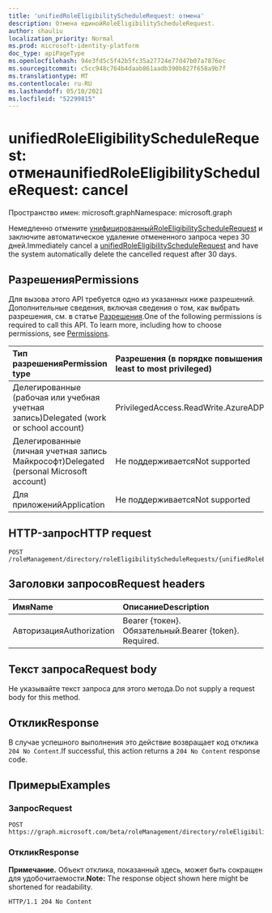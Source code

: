 ```yaml
---
title: 'unifiedRoleEligibilityScheduleRequest: отмена'
description: Отмена единойRoleEligibilityScheduleRequest.
author: shauliu
localization_priority: Normal
ms.prod: microsoft-identity-platform
doc_type: apiPageType
ms.openlocfilehash: 94e3fd5c5f42b5fc35a27724e77d47b07a7876ec
ms.sourcegitcommit: c5cc948c764b4daab861aadb390b827f658a9b7f
ms.translationtype: MT
ms.contentlocale: ru-RU
ms.lasthandoff: 05/10/2021
ms.locfileid: "52299815"
---
```

# <a name="unifiedroleeligibilityschedulerequest-cancel"></a><span data-ttu-id="6819a-103">unifiedRoleEligibilityScheduleRequest: отмена</span><span class="sxs-lookup"><span data-stu-id="6819a-103">unifiedRoleEligibilityScheduleRequest: cancel</span></span>
<span data-ttu-id="6819a-104">Пространство имен: microsoft.graph</span><span class="sxs-lookup"><span data-stu-id="6819a-104">Namespace: microsoft.graph</span></span>

<span data-ttu-id="6819a-105">Немедленно отмените [унифицированныйRoleEligibilityScheduleRequest](../resources/unifiedroleeligibilityschedulerequest.md) и заключите автоматическое удаление отмененного запроса через 30 дней.</span><span class="sxs-lookup"><span data-stu-id="6819a-105">Immediately cancel a [unifiedRoleEligibilityScheduleRequest](../resources/unifiedroleeligibilityschedulerequest.md) and have the system automatically delete the cancelled request after 30 days.</span></span>

## <a name="permissions"></a><span data-ttu-id="6819a-106">Разрешения</span><span class="sxs-lookup"><span data-stu-id="6819a-106">Permissions</span></span>
<span data-ttu-id="6819a-p101">Для вызова этого API требуется одно из указанных ниже разрешений. Дополнительные сведения, включая сведения о том, как выбрать разрешения, см. в статье [Разрешения](/graph/permissions-reference).</span><span class="sxs-lookup"><span data-stu-id="6819a-p101">One of the following permissions is required to call this API. To learn more, including how to choose permissions, see [Permissions](/graph/permissions-reference).</span></span>

|<span data-ttu-id="6819a-109">Тип разрешения</span><span class="sxs-lookup"><span data-stu-id="6819a-109">Permission type</span></span>|<span data-ttu-id="6819a-110">Разрешения (в порядке повышения привилегий)</span><span class="sxs-lookup"><span data-stu-id="6819a-110">Permissions (from least to most privileged)</span></span>|
|:---|:---|
|<span data-ttu-id="6819a-111">Делегированные (рабочая или учебная учетная запись)</span><span class="sxs-lookup"><span data-stu-id="6819a-111">Delegated (work or school account)</span></span>|<span data-ttu-id="6819a-112">PrivilegedAccess.ReadWrite.AzureAD</span><span class="sxs-lookup"><span data-stu-id="6819a-112">PrivilegedAccess.ReadWrite.AzureAD</span></span>|
|<span data-ttu-id="6819a-113">Делегированные (личная учетная запись Майкрософт)</span><span class="sxs-lookup"><span data-stu-id="6819a-113">Delegated (personal Microsoft account)</span></span>|<span data-ttu-id="6819a-114">Не поддерживается</span><span class="sxs-lookup"><span data-stu-id="6819a-114">Not supported</span></span>|
|<span data-ttu-id="6819a-115">Для приложений</span><span class="sxs-lookup"><span data-stu-id="6819a-115">Application</span></span>|<span data-ttu-id="6819a-116">Не поддерживается</span><span class="sxs-lookup"><span data-stu-id="6819a-116">Not supported</span></span>|

## <a name="http-request"></a><span data-ttu-id="6819a-117">HTTP-запрос</span><span class="sxs-lookup"><span data-stu-id="6819a-117">HTTP request</span></span>

<!-- {
  "blockType": "ignored"
}
-->
``` http
POST /roleManagement/directory/roleEligibilityScheduleRequests/{unifiedRoleEligibilityScheduleRequestsId}/cancel
```

## <a name="request-headers"></a><span data-ttu-id="6819a-118">Заголовки запросов</span><span class="sxs-lookup"><span data-stu-id="6819a-118">Request headers</span></span>
|<span data-ttu-id="6819a-119">Имя</span><span class="sxs-lookup"><span data-stu-id="6819a-119">Name</span></span>|<span data-ttu-id="6819a-120">Описание</span><span class="sxs-lookup"><span data-stu-id="6819a-120">Description</span></span>|
|:---|:---|
|<span data-ttu-id="6819a-121">Авторизация</span><span class="sxs-lookup"><span data-stu-id="6819a-121">Authorization</span></span>|<span data-ttu-id="6819a-p102">Bearer {токен}. Обязательный.</span><span class="sxs-lookup"><span data-stu-id="6819a-p102">Bearer {token}. Required.</span></span>|

## <a name="request-body"></a><span data-ttu-id="6819a-124">Текст запроса</span><span class="sxs-lookup"><span data-stu-id="6819a-124">Request body</span></span>
<span data-ttu-id="6819a-125">Не указывайте текст запроса для этого метода.</span><span class="sxs-lookup"><span data-stu-id="6819a-125">Do not supply a request body for this method.</span></span>

## <a name="response"></a><span data-ttu-id="6819a-126">Отклик</span><span class="sxs-lookup"><span data-stu-id="6819a-126">Response</span></span>

<span data-ttu-id="6819a-127">В случае успешного выполнения это действие возвращает код отклика `204 No Content`.</span><span class="sxs-lookup"><span data-stu-id="6819a-127">If successful, this action returns a `204 No Content` response code.</span></span>

## <a name="examples"></a><span data-ttu-id="6819a-128">Примеры</span><span class="sxs-lookup"><span data-stu-id="6819a-128">Examples</span></span>

### <a name="request"></a><span data-ttu-id="6819a-129">Запрос</span><span class="sxs-lookup"><span data-stu-id="6819a-129">Request</span></span>
<!-- {
  "blockType": "request",
  "name": "unifiedroleeligibilityschedulerequest_cancel"
}
-->
``` http
POST https://graph.microsoft.com/beta/roleManagement/directory/roleEligibilityScheduleRequests/{unifiedRoleEligibilityScheduleRequestsId}/cancel
```


### <a name="response"></a><span data-ttu-id="6819a-130">Отклик</span><span class="sxs-lookup"><span data-stu-id="6819a-130">Response</span></span>
<span data-ttu-id="6819a-131">**Примечание.** Объект отклика, показанный здесь, может быть сокращен для удобочитаемости.</span><span class="sxs-lookup"><span data-stu-id="6819a-131">**Note:** The response object shown here might be shortened for readability.</span></span>
<!-- {
  "blockType": "response",
  "truncated": true
}
-->
``` http
HTTP/1.1 204 No Content
```

